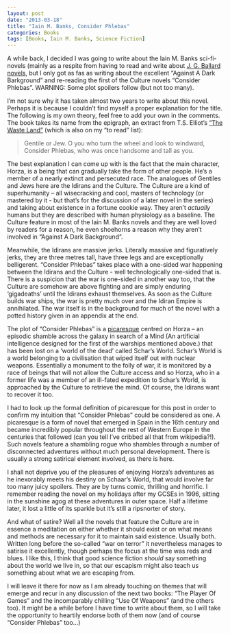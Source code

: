 ```yaml
---
layout: post
date: "2013-03-18"
title: "Iain M. Banks, Consider Phlebas"
categories: Books
tags: [Books, Iain M. Banks, Science Fiction]
---
```


A while back, I decided I was going to write about the Iain M. Banks sci-fi-novels (mainly as a respite from having to read and write about [J. G. Ballard novels](j-g-ballard), but I only got as fas as writing about the excellent “Against A Dark Barkground” and re-reading the first of the Culture novels “Consider Phlebas”. WARNING: Some plot spoilers follow (but not too many).

I’m not sure why it has taken almost two years to write about this novel. Perhaps it is because I couldn’t find myself a proper explanation for the title. The following is my own theory, feel free to add your own in the comments. The book takes its name from the epigraph, an extract from T.S. Elliot’s [“The Waste Land”](http://www.bartleby.com/201/1.html) (which is also on my “to read” list):

> Gentile or Jew. 
> O you who turn the wheel and look to windward,  
> Consider Phlebas, who was once handsome and tall as you.  

The best explanation I can come up with is the fact that the main character, Horza, is a being that can gradually take the form of other people. He’s a member of a nearly extinct and persecuted race. The analogues of Gentiles and Jews here are the Idirans and the Culture. The Culture are a kind of superhumanity – all wisecracking and cool, masters of technology (or mastered by it - but that’s for the discussion of a later novel in the series) and taking about existence in a fortune cookie way. They aren’t _actually_ humans but they are described with human physiology as a baseline. The Culture feature in most of the Iain M. Banks novels and they are well loved by readers for a reason, he even shoehorns a reason why they aren’t involved in “Against A Dark Background”.

Meanwhile, the Idirans are massive jerks. Literally massive and figuratively jerks, they are three metres tall, have three legs and are exceptionally belligerent. “Consider Phlebas” takes place with a one-sided war happening between the Idirans and the Culture - well technologically one-sided that is. There is a suspicion that the war is one-sided in another way too, that the Culture are somehow are above fighting and are simply enduring ‘gigadeaths’ until the Idirans exhaust themselves. As soon as the Culture builds war ships, the war is pretty much over and the Idiran Empire is annihilated. The war itself is in the background for much of the novel with a potted history given in an appendix at the end.

The plot of “Consider Phlebas” is a [picaresque](http://en.wikipedia.org/wiki/Picaresque_novel) centred on Horza – an episodic shamble across the galaxy in search of a Mind (An artificial intelligence designed for the first of the warships mentioned above.) that has been lost on a ‘world of the dead’ called Schar’s World. Schar’s World is a world belonging to a civilisation that wiped itself out with nuclear weapons. Essentially a monument to the folly of war, it is monitored by a race of beings that will not allow the Culture access and so Horza, who in a former life was a member of an ill-fated expedition to Schar’s World, is approached by the Culture to retrieve the mind. Of course, the Idirans want to recover it too.

I had to look up the formal definition of picaresque for this post in order to confirm my intuition that “Consider Phlebas” could be considered as one. A picaresque is a form of novel that emerged in Spain in the 16th century and became incredibly popular throughout the rest of Western Europe in the centuries that followed (can you tell I’ve cribbed all that from wikipedia?!). Such novels feature a shambling rogue who shambles through a number of disconnected adventures without much personal development. There is usually a strong satirical element involved, as there is here.

I shall not deprive you of the pleasures of enjoying Horza’s adventures as he inexorably meets his destiny on Schaar’s World, that would involve far too many juicy spoilers. They are by turns comic, thrilling and horrific. I remember reading the novel on my holidays after my GCSEs in 1996, sitting in the sunshine agog at these adventures in outer space. Half a lifetime later, it lost a little of its sparkle but it’s still a ripsnorter of story.

And what of satire? Well all the novels that feature the Culture are in essence a meditation on either whether it should exist or on what means and methods are necessary for it to maintain said existence. Usually both. Written long before the so-called “war on terror” it nevertheless manages to satirise it excellently, though perhaps the focus at the time was reds and blues. I like this, I think that good science fiction _should_ say something about the world we live in, so that our escapism might also teach us something about what we are escaping from.

I will leave it there for now as I am already touching on themes that will emerge and recur in any discussion of the next two books: “The Player Of Games” and the incomparably chilling “Use Of Weapons” (and the others too). It might be a while before I have time to write about them, so I will take the opportunity to heartily endorse both of them now (and of course “Consider Phlebas” too…)